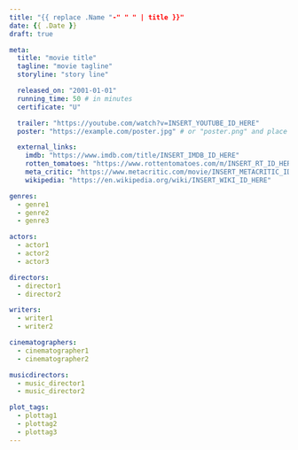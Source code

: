 ```yaml
---
title: "{{ replace .Name "-" " " | title }}"
date: {{ .Date }}
draft: true

meta:
  title: "movie title"
  tagline: "movie tagline"
  storyline: "story line"

  released_on: "2001-01-01"
  running_time: 50 # in minutes
  certificate: "U"

  trailer: "https://youtube.com/watch?v=INSERT_YOUTUBE_ID_HERE"
  poster: "https://example.com/poster.jpg" # or "poster.png" and place it in assets/images/posters

  external_links:
    imdb: "https://www.imdb.com/title/INSERT_IMDB_ID_HERE"
    rotten_tomatoes: "https://www.rottentomatoes.com/m/INSERT_RT_ID_HERE"
    meta_critic: "https://www.metacritic.com/movie/INSERT_METACRITIC_ID_HERE"
    wikipedia: "https://en.wikipedia.org/wiki/INSERT_WIKI_ID_HERE"

genres:
  - genre1
  - genre2
  - genre3

actors:
  - actor1
  - actor2
  - actor3

directors:
  - director1
  - director2

writers:
  - writer1
  - writer2

cinematographers:
  - cinematographer1
  - cinematographer2

musicdirectors:
  - music_director1
  - music_director2

plot_tags:
  - plottag1
  - plottag2
  - plottag3
---
```

